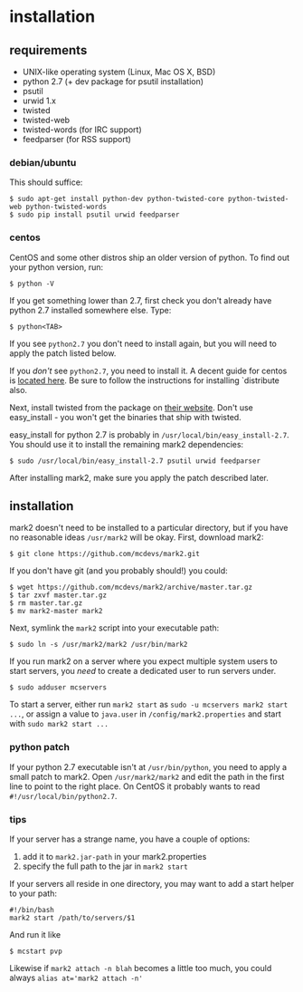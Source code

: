 # installation

## requirements

* UNIX-like operating system (Linux, Mac OS X, BSD)
* python 2.7 (+ dev package for psutil installation)
* psutil
* urwid 1.x
* twisted
* twisted-web
* twisted-words (for IRC support)
* feedparser (for RSS support)

### debian/ubuntu

This should suffice:

    $ sudo apt-get install python-dev python-twisted-core python-twisted-web python-twisted-words
    $ sudo pip install psutil urwid feedparser

### centos

CentOS and some other distros ship an older version of python. To find out your python version, run:

    $ python -V

If you get something lower than 2.7, first check you don't already have python 2.7 installed somewhere else. Type:

    $ python<TAB>

If you see `python2.7` you don't need to install again, but you will need to apply the patch listed below.

If you *don't* see `python2.7`, you need to install it. A decent guide for centos is
[located here](http://toomuchdata.com/2012/06/25/how-to-install-python-2-7-3-on-centos-6-2/). Be sure to follow the
instructions for installing `distribute also.

Next, install twisted from the package on [their website](http://twistedmatrix.com/). Don't use easy_install - you
won't get the binaries that ship with twisted.

easy_install for python 2.7 is probably in `/usr/local/bin/easy_install-2.7`. You should use it to install the remaining
mark2 dependencies:

    $ sudo /usr/local/bin/easy_install-2.7 psutil urwid feedparser

After installing mark2, make sure you apply the patch described later.

## installation

mark2 doesn't need to be installed to a particular directory, but if you have no reasonable ideas `/usr/mark2` will be
okay. First, download mark2:

    $ git clone https://github.com/mcdevs/mark2.git

If you don't have git (and you probably should!) you could:

    $ wget https://github.com/mcdevs/mark2/archive/master.tar.gz
    $ tar zxvf master.tar.gz
    $ rm master.tar.gz
    $ mv mark2-master mark2

Next, symlink the `mark2` script into your executable path:

    $ sudo ln -s /usr/mark2/mark2 /usr/bin/mark2

If you run mark2 on a server where you expect multiple system users to start servers, you *need* to create a dedicated
user to run servers under.

    $ sudo adduser mcservers

To start a server, either run `mark2 start` as `sudo -u mcservers mark2 start ...`, or assign a value to `java.user` in
`/config/mark2.properties` and start with `sudo mark2 start ...`

### python patch

If your python 2.7 executable isn't at `/usr/bin/python`, you need to apply a small patch to mark2. Open
`/usr/mark2/mark2` and edit the path in the first line to point to the right place. On CentOS it probably wants to
read `#!/usr/local/bin/python2.7`.

### tips

If your server has a strange name, you have a couple of options:

1. add it to `mark2.jar-path` in your mark2.properties
2. specify the full path to the jar in `mark2 start`

If your servers all reside in one directory, you may want to add a start
helper to your path:

    #!/bin/bash
    mark2 start /path/to/servers/$1

And run it like

    $ mcstart pvp

Likewise if `mark2 attach -n blah` becomes a little too much, you could always
`alias at='mark2 attach -n'`



